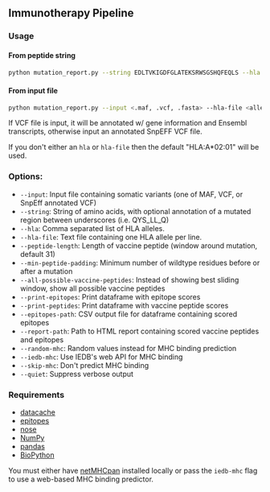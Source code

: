 ## Immunotherapy Pipeline


### Usage 
#### From peptide string
```sh
python mutation_report.py --string EDLTVKIGDFGLATEKSRWSGSHQFEQLS --hla "HLA-B*35:01"
```

#### From input file
```sh
python mutation_report.py --input <.maf, .vcf, .fasta> --hla-file <allele-file> 

```

If  VCF file is input, it will be annotated w/ gene information and Ensembl transcripts, otherwise input an annotated SnpEFF VCF file.

If you don't either an `hla` or `hla-file` then the default "HLA:A*02:01" will be used. 

### Options:
* `--input`: Input file containing somatic variants (one of MAF, VCF, or SnpEff annotated VCF)
* `--string`: String of amino acids, with optional annotation of a mutated region between underscores (i.e. QYS\_LL\_Q)
* `--hla`: Comma separated list of HLA alleles. 
* `--hla-file`: Text file containing one HLA allele per line. 
* `--peptide-length`: Length of vaccine peptide (window around mutation, default 31)
* `--min-peptide-padding`: Minimum number of wildtype residues before or after a mutation 
* `--all-possible-vaccine-peptides`: Instead of showing best sliding window, show all possible vaccine peptides
* `--print-epitopes`: Print dataframe with epitope scores
* `--print-peptides`: Print dataframe with vaccine peptide scores
* `--epitopes-path`: CSV output file for dataframe containing scored epitopes
* `--report-path`: Path to HTML report containing scored vaccine peptides and epitopes
* `--random-mhc`: Random values instead for MHC binding prediction
* `--iedb-mhc`: Use IEDB's web API for MHC binding
* `--skip-mhc`: Don't predict MHC binding
* `--quiet`: Suppress verbose output

### Requirements

* [datacache](https://github.com/hammerlab/datacache)
* [epitopes](https://github.com/hammerlab/epitopes)
* [nose](https://nose.readthedocs.org/en/latest/)
* [NumPy](http://www.numpy.org/)
* [pandas](http://pandas.pydata.org/)
* [BioPython](http://biopython.org/wiki/Main_Page)

You must either have [netMHCpan](http://www.cbs.dtu.dk/services/NetMHCpan/) installed locally or pass the `iedb-mhc` flag to use a web-based MHC binding predictor. 